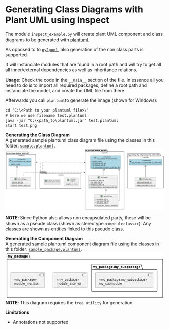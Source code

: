 # Generating Class Diagrams with Plant UML using Inspect

The module `inspect_example.py` will create plant UML component and class diagrams to be generated with [plantuml](https://plantuml.com/en).

As opposed to to [`py2puml`](https://github.com/lucsorel/py2puml), also generation of the non class parts is supported

It will instanciate modules that are found in a root path and will try to get all all inner/external dependencies as well as inheritance relations.

**Usage**: Check the code in the `__main__` section of the file. In essence all you need to do is to import all required packages, define a root path and instanciate the model, and create the UML file from there.  

Afterwards you call `plantuml`to generate the image (shown for Windows):

```
cd "C:\<Path to your plantuml file>\"
# here we use filename test.plantuml
java -jar "C:\<path_to\plantuml.jar" test.plantuml
start test.png
```

**Generating the Class Diagram**  
A generated sample plantuml class diagram file using the classes in this folder: [`sample.plantuml`](artifacts/sample.plantuml).  
![sample uml class diagram](artifacts/sample.png)

**NOTE**: Since Python also allows non encapsulated parts, these will be shown as a pseude class (shown as stereotype `<<moduleclass>>`). Any classes are shown as entities linked to this pseudo class.

**Generating the Component Diagram**  
A generated sample plantuml component diagram file using the classes in this folder: [`sample_package.plantuml`](artifacts/sample.plantuml).  
![sample uml component diagram ](artifacts/sample_package.png)  
**NOTE**: This diagram requires the `tree utility` for generation

**Limitations**
* Annotations not supported